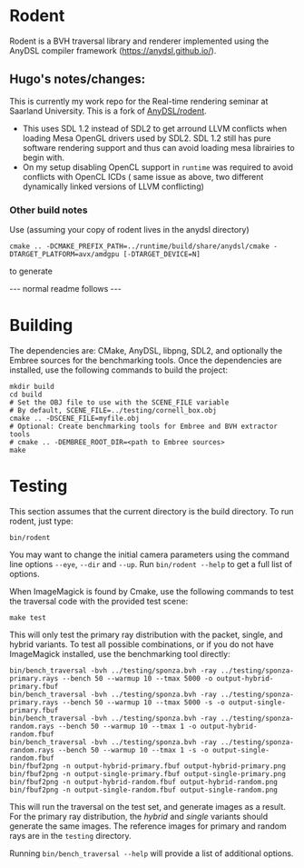 # Rodent

Rodent is a BVH traversal library and renderer implemented using the AnyDSL compiler framework (https://anydsl.github.io/).

## Hugo's notes/changes:

This is currently my work repo for the Real-time rendering seminar at Saarland University. This is a fork of [AnyDSL/rodent](https://github.com/AnyDSL/rodent).

 * This uses SDL 1.2 instead of SDL2 to get arround LLVM conflicts when loading Mesa OpenGL drivers used by SDL2. SDL 1.2 still has pure software rendering support and thus can avoid loading mesa librairies to begin with.
 * On my setup disabling OpenCL support in `runtime` was required to avoid conflicts with OpenCL ICDs ( same issue as above, two different dynamically linked versions of LLVM conflicting)

### Other build notes

Use (assuming your copy of rodent lives in the anydsl directory)

`cmake .. -DCMAKE_PREFIX_PATH=../runtime/build/share/anydsl/cmake -DTARGET_PLATFORM=avx/amdgpu [-DTARGET_DEVICE=N]` 

to generate 

--- normal readme follows ---

# Building

The dependencies are: CMake, AnyDSL, libpng, SDL2, and optionally the Embree sources for the benchmarking tools.
Once the dependencies are installed, use the following commands to build the project:

    mkdir build
    cd build
    # Set the OBJ file to use with the SCENE_FILE variable
    # By default, SCENE_FILE=../testing/cornell_box.obj
    cmake .. -DSCENE_FILE=myfile.obj
    # Optional: Create benchmarking tools for Embree and BVH extractor tools
    # cmake .. -DEMBREE_ROOT_DIR=<path to Embree sources>
    make

# Testing

This section assumes that the current directory is the build directory. To run rodent, just type:

    bin/rodent

You may want to change the initial camera parameters using the command line options `--eye`, `--dir` and `--up`. Run `bin/rodent --help` to get a full list of options.

When ImageMagick is found by Cmake, use the following commands to test the traversal code with the provided test scene:

    make test

This will only test the primary ray distribution with the packet, single, and hybrid variants.
To test all possible combinations, or if you do not have ImageMagick installed, use the benchmarking tool directly:

    bin/bench_traversal -bvh ../testing/sponza.bvh -ray ../testing/sponza-primary.rays --bench 50 --warmup 10 --tmax 5000 -o output-hybrid-primary.fbuf
    bin/bench_traversal -bvh ../testing/sponza.bvh -ray ../testing/sponza-primary.rays --bench 50 --warmup 10 --tmax 5000 -s -o output-single-primary.fbuf
    bin/bench_traversal -bvh ../testing/sponza.bvh -ray ../testing/sponza-random.rays --bench 50 --warmup 10 --tmax 1 -o output-hybrid-random.fbuf
    bin/bench_traversal -bvh ../testing/sponza.bvh -ray ../testing/sponza-random.rays --bench 50 --warmup 10 --tmax 1 -s -o output-single-random.fbuf
    bin/fbuf2png -n output-hybrid-primary.fbuf output-hybrid-primary.png
    bin/fbuf2png -n output-single-primary.fbuf output-single-primary.png
    bin/fbuf2png -n output-hybrid-random.fbuf output-hybrid-random.png
    bin/fbuf2png -n output-single-random.fbuf output-single-random.png

This will run the traversal on the test set, and generate images as a result. For the primary ray distribution, the _hybrid_ and _single_ variants should generate the same images. The reference images for primary and random rays are in the `testing` directory.

Running `bin/bench_traversal --help` will provide a list of additional options.

